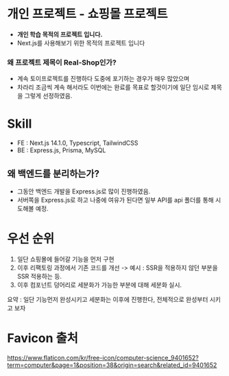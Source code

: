 # 개인 프로젝트 - 쇼핑몰 프로젝트
- **개인 학습 목적의 프로젝트 입니다.**
- Next.js를 사용해보기 위한 목적의 프로젝트 입니다

### 왜 프로젝트 제목이 Real-Shop인가?
- 계속 토이프로젝트를 진행하다 도중에 포기하는 경우가 매우 많았으며
- 차라리 조금씩 계속 해서라도 이번에는 완료를 목표로 할것이기에 일단 임시로 제목을 그렇게 선정하였음.

# Skill
- FE : Next.js 14.1.0, Typescript, TailwindCSS
- BE : Express.js, Prisma, MySQL

## 왜 백엔드를 분리하는가?
- 그동안 백엔드 개발을 Express.js로 많이 진행하였음.
- 서버쪽을 Express.js로 하고 나중에 여유가 된다면 일부 API를 api 폴더를 통해 시도해볼 예정.

# 우선 순위
1. 일단 쇼핑몰에 들어갈 기능을 먼저 구현
2. 이후 리팩토링 과정에서 기존 코드를 개선 -> 예시 : SSR을 적용하지 않던 부분을 SSR 적용하는 등.
3. 이후 컴포넌트 덩어리로 세분화가 가능한 부분에 대해 세분화 실시.

요약 : 일단 기능먼저 완성시키고 세분화는 이후에 진행한다, 전체적으로 완성부터 시키고 보자

# Favicon 출처
https://www.flaticon.com/kr/free-icon/computer-science_9401652?term=computer&page=1&position=38&origin=search&related_id=9401652
